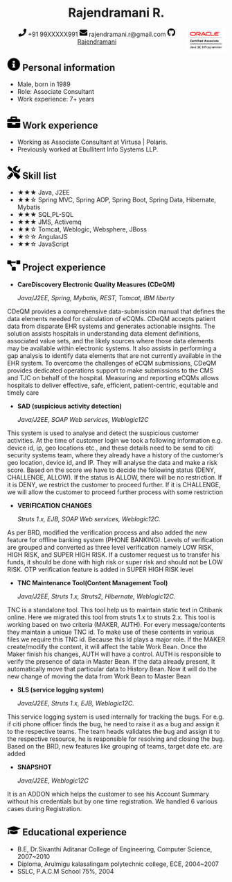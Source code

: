 <center>
     <div>
              <h1>Rajendramani R.</h1> <img align="right" width="90px" src="assets/O_Java-SE-8-OCA-clr.gif">
     </div>
     <div>
         <span>
             <img src="assets/phone-solid.svg" width="18px">
             +91 99XXXXX991
         </span>
         <span>
             <img src="assets/envelope-solid.svg" width="18px">
             rajendramani.r@gmail.com
         </span>
         <span>
             <img src="assets/github-brands.svg" width="18px">
             <a href="https://github.com/Rajendramani">Rajendramani</a>
         </span>
     </div>
 </center>

 ## <img src="assets/info-circle-solid.svg" width="30px"> Personal information 

 - Male, born in 1989
 - Role: Associate Consultant
 - Work experience: 7+ years
 
 ## <img src="assets/briefcase-solid.svg" width="30px"> Work experience

- Working as Associate Consultant at Virtusa | Polaris.
- Previously worked at Ebullitent Info Systems LLP.
 
 ## <img src="assets/tools-solid.svg" width="30px"> Skill list

- ★★★ Java, J2EE
- ★★☆ Spring MVC, Spring AOP, Spring Boot, Spring Data, Hibernate, Mybatis
- ★★★ SQL,PL-SQL
- ★★★ JMS, Activemq
- ★★☆ Tomcat, Weblogic, Websphere, JBoss
- ★☆☆ AngularJS
- ★★☆ JavaScript

## <img src="assets/project-diagram-solid.svg" width="30px"> Project experience

- **CareDiscovery Electronic Quality Measures (CDeQM)**

  *Java/J2EE, Spring, Mybatis, REST, Tomcat, IBM liberty*

CDeQM provides a comprehensive data-submission manual that defines the data elements needed for calculation of eCQMs. CDeQM accepts patient data from disparate EHR systems and generates actionable insights. The solution assists hospitals in understanding data element definitions, associated value sets, and the likely sources where those data elements may be available within electronic systems. It also assists in performing a gap analysis to identify data elements that are not currently available in the EHR system.
To overcome the challenges of eCQM submissions, CDeQM provides dedicated operations support to make submissions to the CMS and TJC on behalf of the hospital. Measuring and reporting eCQMs allows hospitals to deliver effective, safe, efficient, patient-centric, equitable and timely care

- **SAD (suspicious activity detection)**

  *Java/J2EE, SOAP Web services, Weblogic12C*

This system is used to analyse and detect the suspicious customer activities. At the time of customer login we took a following information e.g. device id, ip, geo locations etc., and these details need to be send to citi security systems team, where they already have a history of the customer’s geo location, device id, and IP. They will analyse the data and make a risk score. Based on the score we have to decide the following status (DENY, CHALLENGE, ALLOW). If the status is ALLOW, there will be no restriction. If it is DENY, we restrict the customer to proceed further. If it is CHALLENGE, we will allow the customer to proceed further process with some restriction

- **VERIFICATION CHANGES**

  *Struts 1.x, EJB, SOAP Web services, Weblogic12C.*

As per BRD, modified the verification process and also added the new feature for offline banking system (PHONE BANKING). Levels of verification are grouped and converted as three level verification namely LOW RISK, HIGH RISK, and SUPER HIGH RISK. If a customer request us to transfer his funds, it should be done with high risk or super risk and should not be LOW RISK. OTP verification feature is added in SUPER HIGH RISK level

- **TNC Maintenance Tool(Content Management Tool)**

  *Java/J2EE, Struts 1.x, Struts2, Hibernate, Weblogic12C.*

TNC is a standalone tool. This tool help us to maintain static text in Citibank online. Here we migrated this tool from struts 1.x to struts 2.x. This tool is working based on two criteria (MAKER, AUTH). For every message/contents they maintain a unique TNC id. To make use of these contents in various files we require this TNC id. Because this Id plays a major role. If the MAKER create/modify the content, it will affect the table Work Bean. Once the Maker finish his changes, AUTH will have a control. AUTH is responsible to verify the presence of data in Master Bean. If the data already present, It automatically move that particular data to History Bean. Now it will do the new change of moving the data from Work Bean to Master Bean

- **SLS (service logging system)**

  *Java/J2EE, Struts 1.x, EJB, Weblogic12C.*

This service logging system is used internally for tracking the bugs. For e.g. if citi phone officer finds the bug, he need to raise it as a bug and assign it to the respective teams. The team heads validates the bug and assign it to the respective resource, he is responsible for resolving and closing the bug. Based on the BRD, new features like grouping of teams, target date etc. are added

- **SNAPSHOT**

  *Java/J2EE, Weblogic12C*

It is an ADDON which helps the customer to see his Account Summary without his credentials but by one time registration. We handled 6 various cases during Registration.


## <img src="assets/graduation-cap-solid.svg" width="30px"> Educational experience

- B.E, Dr.Sivanthi Aditanar College of Engineering, Computer Science, 2007~2010
- Diploma, Arulmigu kalasalingam polytechnic college, ECE, 2004~2007
- SSLC, P.A.C.M School 75%, 2004

